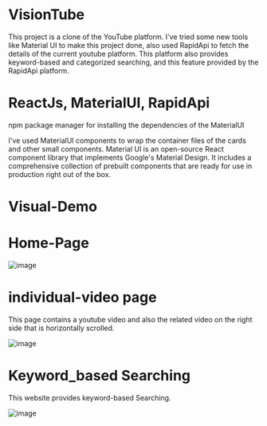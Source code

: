 # VisionTube

This project is a clone of the YouTube platform. I've tried some new tools like Material UI to make this project done, also used RapidApi to fetch the details of the current youtube platform. This platform also provides keyword-based and categorized searching, and this feature provided by the RapidApi platform. 

# ReactJs, MaterialUI, RapidApi  

npm package manager for installing the dependencies of the MaterialUI

I've used MaterialUI components to wrap the container files of the cards and other small components. 
Material UI is an open-source React component library that implements Google's Material Design. It includes a comprehensive collection of prebuilt components that are ready for use in production right out of the box. 

# Visual-Demo

# Home-Page 

![image](https://github.com/Dhruv29103/VizionTube/assets/91152898/657f0d1c-d977-408e-87a4-b92fbee8287f)

# individual-video page 

This page contains a youtube video and also the related video on the right side that is horizontally scrolled. 

![image](https://github.com/Dhruv29103/VizionTube/assets/91152898/1ed2973e-0968-4ce7-bd60-fb3c99e0e850)

# Keyword_based Searching

This website provides keyword-based Searching.

![image](https://github.com/Dhruv29103/VizionTube/assets/91152898/642bb124-8512-4d07-ae6c-078805182aa3) 

            
